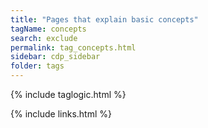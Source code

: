 ```yaml
---
title: "Pages that explain basic concepts"
tagName: concepts
search: exclude
permalink: tag_concepts.html
sidebar: cdp_sidebar
folder: tags
---
```

{% include taglogic.html %}

{% include links.html %}
